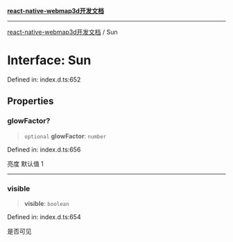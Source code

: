 [**react-native-webmap3d开发文档**](../README.md)

***

[react-native-webmap3d开发文档](../globals.md) / Sun

# Interface: Sun

Defined in: index.d.ts:652

## Properties

### glowFactor?

> `optional` **glowFactor**: `number`

Defined in: index.d.ts:656

亮度 默认值 1

***

### visible

> **visible**: `boolean`

Defined in: index.d.ts:654

是否可见

